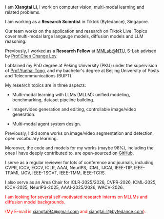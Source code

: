 I am **Xiangtai Li**, I work on computer vision, multi-modal learning and related problems.

I am working as a **Research Scientist** in Tiktok (Bytedance), Singapore.

Our team works on the application and research on Tiktok Live. Topics cover multi-modal large langauge models, diffusion models and LLM reasoning.

Previously, I worked as a **Research Fellow** at [MMLab@NTU](https://www.mmlab-ntu.com/), S-Lab advised by [Prof.Chen Change Loy](https://www.mmlab-ntu.com/person/ccloy/).

I obtained my PhD degree at Peking University (PKU) under the supervision of [Prof.Yunhai Tong](https://scholar.google.com/citations?user=T4gqdPkAAAAJ&hl=zh-CN), and my bachelor's degree at Beijing University of Posts and Telecommunications (BUPT).

My research topics are in three aspects:

- Multi-modal learning with LLMs (MLLM): unified modeling, benchmarking, dataset pipeline building.

- Image/video generation and editing, controllable image/video generation. 

- Multi-modal agent system design.

Previously, I did some works on image/video segmentation and detection, open vocabulary learning.

Moreover, the code and models for my works (maybe 98%), including the ones I have deeply contributed to, are open-sourced on [GitHub](https://github.com/lxtGH).

I serve as a regular reviewer for lots of conference and journals, including CVPR, ICCV, ECCV, ICLR, AAAI, NeurIPS, ICML, IJCAI, IEEE-TIP, IEEE-TPAMI, IJCV, IEEE-TSCVT, IEEE-TMM, IEEE-TGRS.

I also serve as an Area Chair for ICLR-2025/2026, CVPR-2026, ICML-2025, ICCV-2025, NeurIPS-2025, AAAI-2025/2026, WACV-2026.

<span style="color:red"> I am looking for several self-motivated research interns on MLLMs and diffusion model backgrounds. </span>

<span style="color:red"> (My E-mail is xiangtai94@gmail.com and xiangtai.li@bytedance.com). </span>